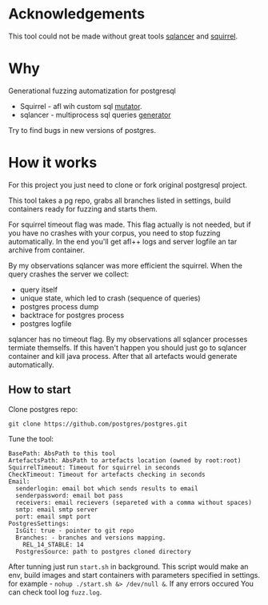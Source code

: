 # Acknowledgements

This tool could not be made without great tools [sqlancer](https://github.com/sqlancer/sqlancer) and [squirrel](https://github.com/s3team/Squirrel).

# Why

Generational fuzzing automatization for postgresql

- Squirrel - afl wih custom sql [mutator](https://github.com/s3team/Squirrel). 
- sqlancer - multiprocess sql queries [generator](https://github.com/sqlancer/sqlancer)

Try to find bugs in new versions of postgres.

# How it works

For this project you just need to clone or fork original postgresql project.

This tool takes a pg repo, grabs all branches listed in settings, build containers ready for fuzzing and starts them.

For squirrel timeout flag was made. This flag actually is not needed, but if you have no crashes with your corpus, you need to stop fuzzing automatically. In the end you'll get afl++ logs and server logfile an tar archive from container.

By my observations sqlancer was more efficient the squirrel. When the query crashes the server we collect: 
 - query itself
 - unique state, which led to crash (sequence of queries)
 - postgres process dump
 - backtrace for postgres process
 - postgres logfile

sqlancer has no timeout flag. By my observations all sqlancer processes termiate themselfs. If this haven't happen you should just go to sqlancer container and kill java process. After that all artefacts would generate automatically.

## How to start

Clone postgres repo:

`git clone https://github.com/postgres/postgres.git`

Tune the tool:
```
BasePath: AbsPath to this tool
ArtefactsPath: AbsPath to artefacts location (owned by root:root)
SquirrelTimeout: Timeout for squirrel in seconds
CheckTimeout: Timeout for artefacts checking in seconds
Email:
  senderlogin: email bot which sends results to email
  senderpassword: email bot pass
  receivers: email recievers (separeted with a comma without spaces)
  smtp: email smtp server
  port: email smpt port
PostgresSettings:
  IsGit: true - pointer to git repo
  Branches: - branches and versions mapping.
    REL_14_STABLE: 14
  PostgresSource: path to postgres cloned directory
```

After tunning just run `start.sh` in background. This script would make an env, build images and start containers with parameters specified in settings. for example - `nohup ./start.sh &> /dev/null &`. If any errors occured You can check tool log `fuzz.log`.
